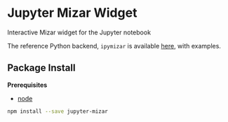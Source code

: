 Jupyter Mizar Widget
====================

Interactive Mizar widget for the Jupyter notebook

The reference Python backend, `ipymizar` is available
[here](), with examples.

Package Install
---------------

**Prerequisites**
- [node](https://nodejs.org/)

```bash
npm install --save jupyter-mizar
```
